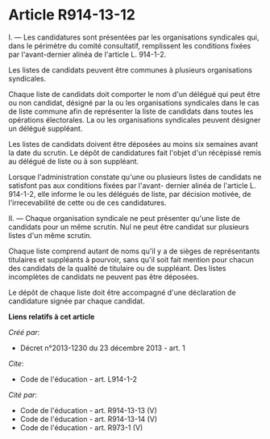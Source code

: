 # Article R914-13-12

I. ― Les candidatures sont présentées par les organisations syndicales qui, dans le périmètre du comité consultatif,
remplissent les conditions fixées par l'avant-dernier alinéa de l'article L. 914-1-2. 

Les listes de candidats peuvent être communes à plusieurs organisations syndicales. 

Chaque liste de candidats doit comporter le nom d'un délégué qui peut être ou non candidat, désigné par la ou les
organisations syndicales dans le cas de liste commune afin de représenter la liste de candidats dans toutes les opérations
électorales. La ou les organisations syndicales peuvent désigner un délégué suppléant. 

Les listes de candidats doivent être déposées au moins six semaines avant la date du scrutin. Le dépôt de candidatures fait
l'objet d'un récépissé remis au délégué de liste ou à son suppléant. 

Lorsque l'administration constate qu'une ou plusieurs listes de candidats ne satisfont pas aux conditions fixées par l'avant-
dernier alinéa de l'article L. 914-1-2, elle informe le ou les délégués de liste, par décision motivée, de l'irrecevabilité
de cette ou de ces candidatures. 

II. ― Chaque organisation syndicale ne peut présenter qu'une liste de candidats pour un même scrutin. Nul ne peut être
candidat sur plusieurs listes d'un même scrutin. 

Chaque liste comprend autant de noms qu'il y a de sièges de représentants titulaires et suppléants à pourvoir, sans qu'il
soit fait mention pour chacun des candidats de la qualité de titulaire ou de suppléant. Des listes incomplètes de candidats
ne peuvent pas être déposées. 

Le dépôt de chaque liste doit être accompagné d'une déclaration de candidature signée par chaque candidat.

**Liens relatifs à cet article**

_Créé par_:

  - Décret n°2013-1230 du 23 décembre 2013 - art. 1

_Cite_:

  - Code de l'éducation - art. L914-1-2

_Cité par_:

  - Code de l'éducation - art. R914-13-13 (V)
  - Code de l'éducation - art. R914-13-14 (V)
  - Code de l'éducation - art. R973-1 (V)
